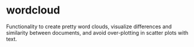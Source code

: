 # wordcloud
Functionality to create pretty word clouds, visualize differences and similarity between documents, and avoid over-plotting in scatter plots with text.
